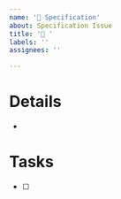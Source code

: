 ```yaml
---
name: '📄 Specification'
about: Specification Issue
title: '📄 '
labels: ''
assignees: ''

---
```


# Details

* 

# Tasks

- [ ] 
